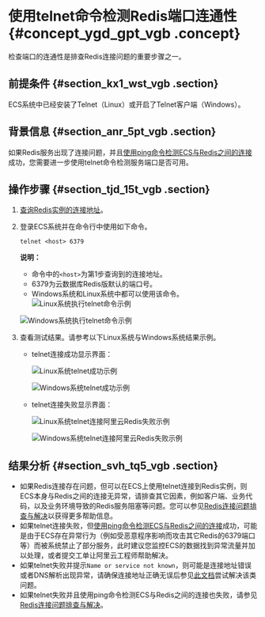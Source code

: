 # 使用telnet命令检测Redis端口连通性 {#concept_ygd_gpt_vgb .concept}

检查端口的连通性是排查Redis连接问题的重要步骤之一。

## 前提条件 {#section_kx1_wst_vgb .section}

ECS系统中已经安装了Telnet（Linux）或开启了Telnet客户端（Windows）。

## 背景信息 {#section_anr_5pt_vgb .section}

如果Redis服务出现了连接问题，并且[使用ping命令检测ECS与Redis之间的连接](cn.zh-CN/技术运维问题/网络连接类/使用ping命令检测ECS与Redis之间的连接.md#)成功，您需要进一步使用telnet命令检测服务端口是否可用。

## 操作步骤 {#section_tjd_15t_vgb .section}

1.  [查询Redis实例的连接地址](../../../../../cn.zh-CN/常见问题/查看Redis实例的连接地址.md#)。
2.  登录ECS系统并在命令行中使用如下命令。

    ```
    telnet <host> 6379
    ```

    **说明：** 

    -   命令中的`<host>`为第1步查询到的连接地址。
    -   6379为云数据库Redis版默认的端口号。
    -   Windows系统和Linux系统中都可以使用该命令。
     ![](images/39034_zh-CN.png "Linux系统执行telnet命令示例") 

     ![](images/39016_zh-CN.png "Windows系统执行telnet命令示例") 

3.  查看测试结果。请参考以下Linux系统与Windows系统结果示例。
    -   telnet连接成功显示界面：

         ![](images/39036_zh-CN.png "Linux系统telnet成功示例") 

        ![Windows系统telnet成功示例](images/39017_zh-CN.png "Window系统telnet成功示例")

    -   telnet连接失败显示界面：

        ![Linux系统telnet连接阿里云Redis失败示例](images/39045_zh-CN.png "Linux系统telnet失败示例")

        ![Windows系统telnet连接阿里云Redis失败示例](images/39044_zh-CN.png "Windows系统telnet失败示例")


## 结果分析 {#section_svh_tq5_vgb .section}

-   如果Redis连接存在问题，但可以在ECS上使用telnet连接到Redis实例，则ECS本身与Redis之间的连接无异常，请排查其它因素，例如客户端、业务代码，以及业务环境导致的Redis服务阻塞等问题。您可以参见[Redis连接问题排查与解决](../../../../../cn.zh-CN/常见问题/Redis连接问题排查与解决.md#)以获得更多帮助信息。
-   如果telnet连接失败，但[使用ping命令检测ECS与Redis之间的连接](cn.zh-CN/技术运维问题/网络连接类/使用ping命令检测ECS与Redis之间的连接.md#)成功，可能是由于ECS存在异常行为（例如受恶意程序影响而攻击其它Redis的6379端口等）而被系统禁止了部分服务，此时建议您监控ECS的数据找到异常流量并加以处理，或者提交工单让阿里云工程师帮助解决。
-   如果telnet失败并提示`Name or service not known`，则可能是连接地址错误或者DNS解析出现异常，请确保连接地址正确无误后参见[此文档](cn.zh-CN/技术运维问题/网络连接类/解决因域名解析失败导致的连接问题.md#)尝试解决该类问题。
-   如果telnet失败并且使用ping命令检测ECS与Redis之间的连接也失败，请参见[Redis连接问题排查与解决](../../../../../cn.zh-CN/常见问题/Redis连接问题排查与解决.md#)。

